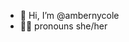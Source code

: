 - 👋 Hi, I’m @ambernycole 
- 🏳️‍⚧️ pronouns she/her

<!---
ambernycole/ambernycole is a ✨ special ✨ repository because its `README.md` (this file) appears on your GitHub profile.
You can click the Preview link to take a look at your changes.
--->
